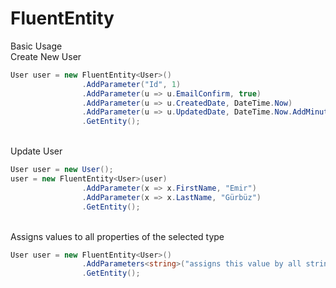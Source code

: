 # FluentEntity

Basic Usage <br>
Create New User

```C#
User user = new FluentEntity<User>()
                .AddParameter("Id", 1)
                .AddParameter(u => u.EmailConfirm, true)
                .AddParameter(u => u.CreatedDate, DateTime.Now)
                .AddParameter(u => u.UpdatedDate, DateTime.Now.AddMinutes(5))
                .GetEntity();
```

<br>
Update User

```C#
User user = new User();
user = new FluentEntity<User>(user)
                .AddParameter(x => x.FirstName, "Emir")
                .AddParameter(x => x.LastName, "Gürbüz")
                .GetEntity();
```

<br>
Assigns values to all properties of the selected type

```C#
User user = new FluentEntity<User>()
                .AddParameters<string>("assigns this value by all strings")
                .GetEntity();
```
